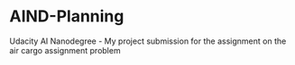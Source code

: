 # AIND-Planning
Udacity AI Nanodegree - My project submission for the assignment on the air cargo assignment problem
